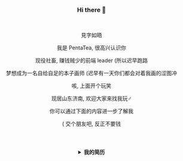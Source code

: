 <br>
<h3 align="center">Hi there 👋</h3>
<br>
<p align="center">見字如晤</p>
<p align="center">我是 PentaTea, 很高兴认识你</p>
<p align="center">现役社畜, 赚钱贼少的前端 leader (所以迟早跑路</p>
<p align="center">梦想成为一名自给自足的本子画师 (迟早有一天你们都会对着我画的涩图冲</p>
<p align="center">咳, 上面开个玩笑</p>
<p align="center">现居山东济南, 欢迎大家来找我玩♂</p>
<p align="center">你可以通过下面的内容进一步了解我</p>
<p align="center">( 交个朋友吧, 反正不要钱</p>
<h1></h1>
<br>
<details>
<summary align="center"><b>我的简历</b></summary><br>

# 个人简历 - 张家平

- 张家平 / 男 / 2001
- 本科主动退学 / 福建工程学院 物联网工程 2019 年入学
- Github：[https://github.com/PentaTea](https://github.com/PentaTea)
- 现居济南 / 接受其他城市
- 期望职位：高级 web 前端开发工程师 / 全栈工程师

## 联系方式

- 微信：PentaTea
- QQ：2490445193
- Email：2490445193@qq.com

## 工作履历

### `全职` 山东旭兴网络科技有限公司 ── 前端研发工程师（ 2021/6 ~ 至今 ）

1. 负责济南分公司所有web前端和uniapp的架构设计，带领团队高质高效完成开发任务
2. 维护开发管理公司后台,大屏,小程序,桌面端现有项目
3. 负责新技术的研究,负责复杂需求技术难点的攻关
4. 负责进行技术培训，提高部门整体技术水平
5. 维护前端开发规范文档，[前端工具库和组件库](https://document.sdxxtop.com/packages/01.UniList.html)

### `实习` 深圳大疆创新科技有限公司 ── 嵌入式开发 （ 2019/7 ~ 2019/8 ）（ 2019/1 ~ 2019/2 ）

#### robomaster 假期营

构建了步兵机器人的控制学计算与整机的指令控制，创造了纸杯投放器的整体机械设计，参与了其他机械方面的方案设计与诸多组件的建模，实现了基于 ROS 和 FreeRTOS 的控制自动化，并为算法同事提供了基于 electron 的测试软件。

## 项目和作品

### `创业` 思潮：创作的开源平台 ── 产品设计，前端研发工程师（ 2020/11 ~ 2021/5 ）

框架选型：uniapp/vue2, SCSS, TypeScript, colorUI, ThorUI 以及 GraphQL 相关工具链

高光成就：
- 搭建了基于 uniapp 的开发脚手架和 GraphQL 的自动化工具链，解决了 vue2 在 TS 环境中使用 GraphQL 缺少语法提示和高亮的问题
- 制订团队代码提交规范和分支开发流程
- 移植开源的 marktext 编辑器到移动端，并通过 renderjs 引入 uniapp, 重写适配了跨端的图片选择，格式工具栏，增删缩进，自动保存等功能
- 跨端实现类似于 vscode 右侧拖拽代码地图的功能
- 移植野火 im 安卓端为 uniapp 原生插件，解决 im 模块选型和付费问题
- 使用类 CSR 的方案渲染设置页面，即使用数据库字段属性来渲染设置项，开发时只需写几个模板，便于维护，节省开发时间
- 在 uniapp renderjs 环境中使用 CSS Paint API 实现元素的超椭圆轮廓属性，并通过 SCSS 实现了跨端适配（如在小程序中不支持 CSS Paint API 时通过公式计算，将超椭圆替换为临近的圆角属性）

### 其他

- 且论：对标知乎的问答平台
- 基于 nodeJS 的 qq 机器人
- vuepress 音乐插件
- vscode 的 picGo 本地保存插件
- 增强现实眼镜
- 微型嵌入式任务调度器
- ...

## 技术能力

> 1. 了解：偶尔使用，懂得基本原理和大致开发流程，需要查 doc
> 2. 熟悉：经常使用，但缺乏沉淀
> 3. 熟练掌握：大量使用，能够灵活地应用在开发中
> 4. 精通：了解原理，动手重写过实现代码

- __有扎实的前端基础__，熟练使用 HTML5,CSS3 进行页面布局，熟练使用预编译器如 Pug/Sass/Stylus, 熟练掌握 JavaScript 和 TypeScript 语言,熟练掌握 ES6, 关注 ESNext 新语法，熟悉 w3c 标准和 HTML 语义化
- __具备前端工程化能力__，熟练使用 Node.js 脱离浏览器环境进行开发，掌握 cjs, es6 的模块封装，转换和兼容，熟练使用和发布 npm 包，熟练使用 npm, yarn, pnpm 进行依赖管理，掌握 monorepo 策略和开发流程
- __熟练掌握前端常用工具和组件库__，如 Axios, Lodash, Echarts, Immer, Vant, ElementUI 等
- __拥有前端架构能力__，__精通 Vue__, 读过 Vue 源码，懂得 vdom 设计 / 解释 / 渲染原理，熟练掌握 Vue3 composition-api, 熟练掌握 Vuex, Vue-Router, VueUse 等 Vue 系开发工具，熟练掌握 Webpack, Vite 脚手架搭建和 plugin 开发，并熟悉 rollup, esbuild, gulp 等构建工具，熟悉 jQuery, 了解 React 和 Snabbdom 框架，熟练掌握 Jest, Mocha 测试框架和 chai, power-assert 等断言库进行单元测试，熟悉 CI 流程并使用过 Github Action
- __掌握前后端分离的开发模式__，熟练掌握 RESTful 和 GraphQL 接口风格进行数据请求，并搭建过跨端 GraphQL 的自动化开发工具链，能够熟练掌握对接 Serverless 云函数
- __具备跨平台的前端开发能力__，熟练掌握 Uniapp 和原生插件开发技术，熟练掌握跨端产品全流程解决方案，熟练掌握 ColorUI, ThorUI, UView 等组件库，有快速构建页面的能力。了解 Swift iOS 开发和 Java Android 开发，熟悉 Electron 框架，了解 Flutter 框架
- 掌握浏览器兼容技术，掌握前端性能优化设计
- __具备后端开发能力__，熟练掌握 UniCloud 进行 Serverless 开发，熟练掌握云函数，云数据库，JQL 等技术。了解使用过 NestJS, Java Spring, Python Bottle 框架，了解 SQL 语言并使用过 MySQL 和 MongoDB 数据库
- __掌握计算机基础技能__，掌握基本的数据结构和算法知识，熟练使用正则匹配，了解密码学相关知识
- __追求代码质量与设计__，熟练掌握和灵活运用设计模式。懂得代码设计的重要性，遵守代码规范。熟练使用 eslint, prettier 等工具进行代码质量检查，主导团队代码规范，掌握 OOP 和 FP 的思想，熟练使用 RxJS 进行流操作
- __具备团队协作能力__，熟练掌握 Git 版本管理，懂得 stash, bisect, rebase, detached HEAD 等高级操作，懂得并可以制订团队分支开发规范，能够通过 husky, commitlint, lint-staged 等工具进行提交规范，掌握 UML 图表
- __具备产品设计能力__，熟练掌握 Figma, Adobe XD 进行原型和UI设计，熟练掌握 PS, Procreate, Shapr3D 等软件进行草图绘制，熟悉 Blender, keyShot 等软件进行产品建模和渲染
- __有非 web 开发能力__，熟练掌握 C, C++, Swift 语言以及 PCB 设计和单片机嵌入式开发，熟悉 Python 并开发过简单的爬虫，了解 Java, Go 语言
- __掌握服务器运维技能__，熟悉 Linux/Unix 的基本操作和开发环境，了解 docker, pm2, NGINX, Caddy 等工具的使用
- 日常开发使用 MacOS, 编辑器使用 VSCode 或 Vim

## 自我评价

- 拥有两年嵌入式接单经验，三年前端接单和工作经验，使用过多种开发语言
- 可以快速理解需求，拥有从零构建产品的能力
- 拥有较强的自学能力，能够快速阅读文档并应用
- 喜欢钻研新技术，对计算机相关技能有好奇心
- 代码洁癖患者，经常运用设计模式，写单元测试，追求代码优雅，简洁，高可读性
- 多次在工作中担任负责人，拥有较强的人际交往能力，与同事相处融洽。涉猎广泛，具备与各领域同事交流讨论的能力

综上，本人可以胜任较高难度的项目研发，进行项目架构和管理，拥有对技术的追求，年龄够小能力够强，可以满足多维度的工作需求。

## 附：主动退学原因

本人看中专业优势，2019 年入学福建工程学院物联网专业。但由于物联网是学校新开专业，教学水平相对较弱。本人当时已经有实习和接单的经验和编程基础，去向学校申请相关课程的免修，学校以"没有先例"为由拒绝。再加上班级没有什么学习氛围，本人不想浪费时间，经父母同意后主动休学。

休学两年内本人有过自由职业，创业和就业经历，入职旭兴网络科技有限公司后休学期限到期，主动办理退学。

## 致谢

- 感谢您花时间阅读我的简历，期待能有机会和您共事。
  
<br></details>

<br>


<!-- ![PentaTea's GitHub stats](https://github-readme-stats.vercel.app/api?username=PentaTea&theme=vue&show_icons=true&count_private=true) -->

<!-- ![PentaTea's wakatime stats](https://github-readme-stats.vercel.app/api/wakatime?username=PentaTea&theme=vue&show_icons=true&count_private=true) -->
